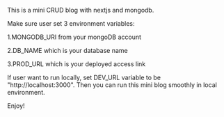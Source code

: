 This is a mini CRUD blog with nextjs and mongodb.

Make sure user set 3 environment variables:

1.MONGODB_URI from your mongoDB account

2.DB_NAME which is your database name

3.PROD_URL which is your deployed access link

If user want to run locally, set DEV_URL variable to be "http://localhost:3000". Then you can run this mini blog smoothly in local environment.

Enjoy!

